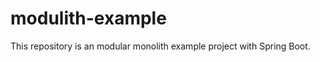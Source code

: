 modulith-example
================

This repository is an modular monolith example project with Spring Boot.